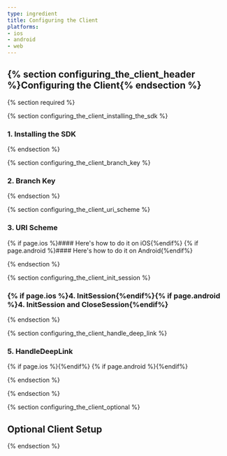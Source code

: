 ```yaml
---
type: ingredient
title: Configuring the Client
platforms:
- ios
- android
- web
---
```


<!--- HEADER -->
## {% section configuring_the_client_header %}Configuring the Client{% endsection %}
<!--- /HEADER -->


<!--- REQUIRED -->
{% section required %}

<!---    1. Installing the SDK -->
{% section configuring_the_client_installing_the_sdk %}
### 1. Installing the SDK


{% endsection %}
<!---    /1. Installing the SDK -->


<!---    2. Branch Key -->
{% section configuring_the_client_branch_key %}

### 2. Branch Key

{% endsection %}
<!---    /2. Branch Key -->


<!---    3. URI Scheme -->
{% section configuring_the_client_uri_scheme %}

### 3. URI Scheme

{% if page.ios %}#### Here's how to do it on iOS{%endif%}
{% if page.android %}#### Here's how to do it on Android{%endif%}


{% endsection %}
<!---    /3. URI Scheme -->


<!---    4. InitSession  -->
{% section configuring_the_client_init_session %} 

### {% if page.ios %}4. InitSession{%endif%}{% if page.android %}4. InitSession and CloseSession{%endif%}

		
{% endsection %} 
<!---    /4. InitSession -->


<!---    5. Handle Deep Link  -->
{% section configuring_the_client_handle_deep_link %}

### 5. HandleDeepLink

{% if page.ios %}{%endif%}
{% if page.android %}{%endif%}
	
{% endsection %} 
<!---    /5. Handle Deep Link -->





{% endsection %} 
<!--- /REQUIRED -->

<!--- OPTIONAL -->
{% section configuring_the_client_optional %} 

## Optional Client Setup








{% endsection %} 
<!--- /OPTIONAL -->
